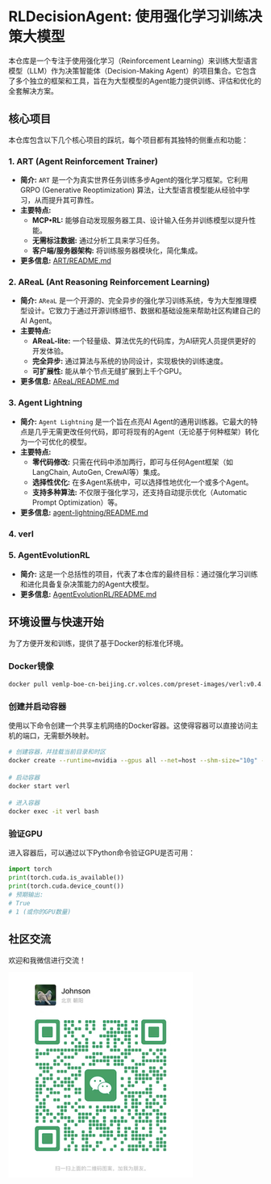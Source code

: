 # RLDecisionAgent: 使用强化学习训练决策大模型

本仓库是一个专注于使用强化学习（Reinforcement Learning）来训练大型语言模型（LLM）作为决策智能体（Decision-Making Agent）的项目集合。它包含了多个独立的框架和工具，旨在为大型模型的Agent能力提供训练、评估和优化的全套解决方案。

## 核心项目

本仓库包含以下几个核心项目的踩坑，每个项目都有其独特的侧重点和功能：

### 1. ART (Agent Reinforcement Trainer)

- **简介:** `ART` 是一个为真实世界任务训练多步Agent的强化学习框架。它利用 GRPO (Generative Reoptimization) 算法，让大型语言模型能从经验中学习，从而提升其可靠性。
- **主要特点:**
    - **MCP•RL:** 能够自动发现服务器工具、设计输入任务并训练模型以提升性能。
    - **无需标注数据:** 通过分析工具来学习任务。
    - **客户端/服务器架构:** 将训练服务器模块化，简化集成。
- **更多信息:** [ART/README.md](./ART/README.md)

### 2. AReaL (Ant Reasoning Reinforcement Learning)

- **简介:** `AReaL` 是一个开源的、完全异步的强化学习训练系统，专为大型推理模型设计。它致力于通过开源训练细节、数据和基础设施来帮助社区构建自己的AI Agent。
- **主要特点:**
    - **AReaL-lite:** 一个轻量级、算法优先的代码库，为AI研究人员提供更好的开发体验。
    - **完全异步:** 通过算法与系统的协同设计，实现极快的训练速度。
    - **可扩展性:** 能从单个节点无缝扩展到上千个GPU。
- **更多信息:** [AReaL/README.md](./AReaL/README.md)

### 3. Agent Lightning

- **简介:** `Agent Lightning` 是一个旨在点亮AI Agent的通用训练器。它最大的特点是几乎无需更改任何代码，即可将现有的Agent（无论基于何种框架）转化为一个可优化的模型。
- **主要特点:**
    - **零代码修改:** 只需在代码中添加两行，即可与任何Agent框架（如LangChain, AutoGen, CrewAI等）集成。
    - **选择性优化:** 在多Agent系统中，可以选择性地优化一个或多个Agent。
    - **支持多种算法:** 不仅限于强化学习，还支持自动提示优化（Automatic Prompt Optimization）等。
- **更多信息:** [agent-lightning/README.md](./agent-lightning/README.md)

### 4. verl


### 5. AgentEvolutionRL

- **简介:** 这是一个总括性的项目，代表了本仓库的最终目标：通过强化学习训练和进化具备复杂决策能力的Agent大模型。
- **更多信息:** [AgentEvolutionRL/README.md](./AgentEvolutionRL/README.md)

## 环境设置与快速开始

为了方便开发和训练，提供了基于Docker的标准化环境。

### Docker镜像

```bash
docker pull vemlp-boe-cn-beijing.cr.volces.com/preset-images/verl:v0.4.1
```

### 创建并启动容器

使用以下命令创建一个共享主机网络的Docker容器。这使得容器可以直接访问主机的端口，无需额外映射。

```bash
# 创建容器，并挂载当前目录和时区
docker create --runtime=nvidia --gpus all --net=host --shm-size="10g" --cap-add=SYS_ADMIN -v .:/workspace/verl -v /etc/localtime:/etc/localtime:ro -v /etc/timezone:/etc/timezone:ro --name verl vemlp-boe-cn-beijing.cr.volces.com/preset-images/verl:v0.4.1 sleep infinity

# 启动容器
docker start verl

# 进入容器
docker exec -it verl bash
```

### 验证GPU

进入容器后，可以通过以下Python命令验证GPU是否可用：

```python
import torch
print(torch.cuda.is_available())
print(torch.cuda.device_count())
# 预期输出:
# True
# 1 (或你的GPU数量)
```

## 社区交流

欢迎和我微信进行交流！

![weichat.png](docs%2Fweichat.png)
